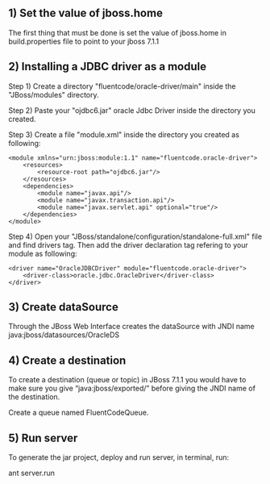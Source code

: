 ## 1) Set the value of jboss.home ##

The first thing that must be done is set the value of jboss.home in build.properties file to point to your jboss 7.1.1

## 2) Installing a JDBC driver as a module ##

Step 1) Create a directory "fluentcode/oracle-driver/main" inside the "JBoss/modules" directory.

Step 2) Paste your "ojdbc6.jar" oracle Jdbc Driver inside the directory you created.

Step 3) Create a file "module.xml" inside the directory you created as following:

    <module xmlns="urn:jboss:module:1.1" name="fluentcode.oracle-driver">
        <resources>
            <resource-root path="ojdbc6.jar"/>
        </resources>
        <dependencies>
            <module name="javax.api"/>
            <module name="javax.transaction.api"/>
            <module name="javax.servlet.api" optional="true"/>
        </dependencies>
    </module>

Step 4) Open your "JBoss/standalone/configuration/standalone-full.xml" file and find drivers tag. Then add the driver declaration tag refering to your module as following:

    <driver name="OracleJDBCDriver" module="fluentcode.oracle-driver">
        <driver-class>oracle.jdbc.OracleDriver</driver-class>
    </driver>

## 3) Create dataSource ##

Through the JBoss Web Interface creates the dataSource with JNDI name java:jboss/datasources/OracleDS

## 4) Create a destination ##

To create a destination (queue or topic) in JBoss 7.1.1 you would have to make sure you give “java:jboss/exported/” before giving the JNDI name of the destination.

Create a queue named FluentCodeQueue.

## 5) Run server ##

To generate the jar project, deploy and run server, in terminal, run:

ant server.run
